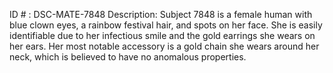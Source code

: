 ID # : DSC-MATE-7848
Description: Subject 7848 is a female human with blue clown eyes, a rainbow festival hair, and spots on her face. She is easily identifiable due to her infectious smile and the gold earrings she wears on her ears. Her most notable accessory is a gold chain she wears around her neck, which is believed to have no anomalous properties.